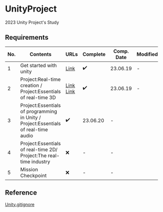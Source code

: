 # UnityProject


 2023 Unity Project's Study


## Requirements


|No. |Contents |URLs |Complete | Comp. Date | Modified |
|---|---|---|---|---|---|
| 1 | Get started with unity | [Link](https://seonghun120614.tistory.com/153) | ✔️ | 23.06.19 | - |
| 2 | Project:Real-time creation / Project:Essentials of real-time 3D | [Link](https://seonghun120614.tistory.com/155)<br>[Link](https://seonghun120614.tistory.com/156) | ✔️ | 23.06.19 | - |
| 3 | Project:Essentials of programming in Unity / Project:Essentials of real-time audio | ✔️ | 23.06.20 | - |
| 4 | Project:Essentials of real-time 2D/ Project:The real-time industry | ❌ | - | - |
| 5 | Mission Checkpoint | ❌ | - | - |


## Reference


[Unity.gitignore](https://github.com/github/gitignore/blob/main/Unity.gitignore)
